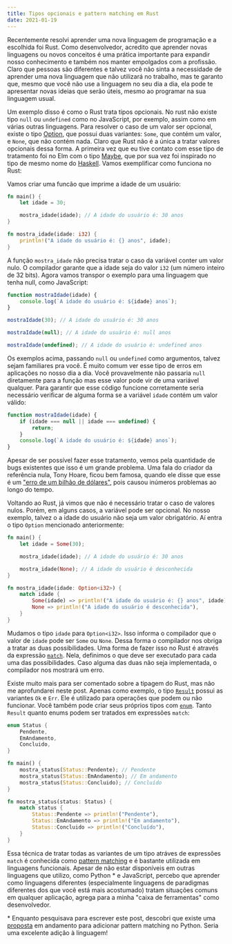 ```yaml
---
title: Tipos opcionais e pattern matching em Rust
date: 2021-01-19
---
```


Recentemente resolvi aprender uma nova linguagem de programação e a escolhida foi Rust. Como desenvolvedor, acredito que aprender novas linguagens ou novos conceitos é uma prática importante para expandir nosso conhecimento e também nos manter empolgados com a profissão. Claro que pessoas são diferentes e talvez você não sinta a necessidade de aprender uma nova linguagem que não utilizará no trabalho, mas te garanto que, mesmo que você não use a linguagem no seu dia a dia, ela pode te apresentar novas ideias que serão úteis, mesmo ao programar na sua linguagem usual.

Um exemplo disso é como o Rust trata tipos opcionais. No rust não existe tipo `null` ou `undefined` como no JavaScript, por exemplo, assim como em várias outras linguagens. Para resolver o caso de um valor ser opcional, existe o tipo [Option](https://doc.rust-lang.org/std/option/), que possui duas variantes: `Some`, que contém um valor, e `None`, que não contém nada. Claro que Rust não é a única a tratar valores opcionais dessa forma. A primeira vez que eu tive contato com esse tipo de tratamento foi no Elm com o tipo [Maybe](https://guide.elm-lang.org/error_handling/maybe.html), que por sua vez foi inspirado no tipo de mesmo nome do [Haskell](https://wiki.haskell.org/Maybe).
Vamos exemplificar como funciona no Rust:

Vamos criar uma funcão que imprime a idade de um usuário:
```rust
fn main() {
    let idade = 30;

    mostra_idade(idade); // A idade do usuário é: 30 anos
}

fn mostra_idade(idade: i32) {
    println!("A idade do usuário é: {} anos", idade);
}
```

A função `mostra_idade` não precisa tratar o caso da variável conter um valor nulo. O compilador garante que a idade seja do valor `i32` (um número inteiro de 32 bits). Agora vamos transpor o exemplo para uma linguagem que tenha null, como JavaScript:

```js
function mostraIdade(idade) {
    console.log(`A idade do usuário é: ${idade} anos`);
}

mostraIdade(30); // A idade do usuário é: 30 anos

mostraIdade(null); // A idade do usuário é: null anos

mostraIdade(undefined); // A idade do usuário é: undefined anos
```

Os exemplos acima, passando `null` ou `undefined` como argumentos, talvez sejam familiares pra você. É muito comum ver esse tipo de erros em aplicações no nosso dia a dia. Você provavelmente não passaria `null` diretamente para a função mas esse valor pode vir de uma variável qualquer. Para garantir que esse código funcione corretamente seria necessário verificar de alguma forma se a variável `idade` contém um valor válido:

```js
function mostraIdade(idade) {
    if (idade === null || idade === undefined) {
        return;
    }
    console.log(`A idade do usuário é: ${idade} anos`);
}
```

Apesar de ser possível fazer esse tratamento, vemos pela quantidade de bugs existentes que isso é um grande problema. Uma fala do criador da referência nula, Tony Hoare, ficou bem famosa, quando ele disse que esse é um ["erro de um bilhão de dólares"](https://en.wikipedia.org/wiki/Null_pointer#History), pois causou inúmeros problemas ao longo do tempo.

Voltando ao Rust, já vimos que não é necessário tratar o caso de valores nulos. Porém, em alguns casos, a variável pode ser opcional. No nosso exemplo, talvez o a idade do usuário não seja um valor obrigatório. Aí entra o tipo `Option` mencionado anteriormente:

```rust
fn main() {
    let idade = Some(30);

    mostra_idade(idade); // A idade do usuário é: 30 anos

    mostra_idade(None); // A idade do usuário é desconhecida
}

fn mostra_idade(idade: Option<i32>) {
    match idade {
        Some(idade) => println!("A idade do usuário é: {} anos", idade),
        None => println!("A idade do usuário é desconhecida"),
    }
}
```

Mudamos o tipo `idade` para `Option<i32>`. Isso informa o compilador que o valor de `idade` pode ser `Some` ou `None`. Dessa forma o compilador nos obriga a tratar as duas possibilidades. Uma forma de fazer isso no Rust é através da expressão [`match`](https://doc.rust-lang.org/std/keyword.match.html). Nela, definimos o que deve ser executado para cada uma das possibilidades. Caso alguma das duas não seja implementada, o compilador nos mostrará um erro.

Existe muito mais para ser comentado sobre a tipagem do Rust, mas não me aprofundarei neste post. Apenas como exemplo, o tipo [`Result`](https://doc.rust-lang.org/std/result/enum.Result.html) possui as variantes `Ok` e `Err`. Ele é utilizado para operações que podem ou não funcionar. Você também pode criar seus próprios tipos com [`enum`](https://doc.rust-lang.org/std/keyword.enum.html). Tanto `Result` quanto enums podem ser tratados em expressões `match`:

```rust
enum Status {
    Pendente,
    EmAndamento,
    Concluido,
}

fn main() {
    mostra_status(Status::Pendente); // Pendente
    mostra_status(Status::EmAndamento); // Em andamento
    mostra_status(Status::Concluido); // Concluído
}

fn mostra_status(status: Status) {
    match status {
        Status::Pendente => println!("Pendente"),
        Status::EmAndamento => println!("Em andamento"),
        Status::Concluido => println!("Concluído"),
    }
}
```

Essa técnica de tratar todas as variantes de um tipo atráves de expressões `match` é conhecida como [pattern matching](https://en.wikipedia.org/wiki/Pattern_matching) e é bastante utilizada em linguagens funcionais. Apesar de não estar disponíveis em outras linguagens que utilizo, como Python * e JavaScript, percebo que aprender como linguagens diferentes (especialmente linguagens de paradigmas diferentes dos que você está mais acostumado) tratam situações comuns em qualquer aplicação, agrega para a minha "caixa de ferramentas" como desenvolvedor.

\* Enquanto pesquisava para escrever este post, descobri que existe uma [proposta](https://www.python.org/dev/peps/pep-0634/) em andamento para adicionar pattern matching no Python. Seria uma excelente adição à linguagem!

